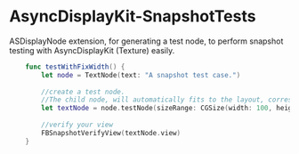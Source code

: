 # AsyncDisplayKit-SnapshotTests
ASDisplayNode extension, for generating a test node, to perform snapshot testing with AsyncDisplayKit (Texture) easily.

```Swift
    func testWithFixWidth() {
        let node = TextNode(text: "A snapshot test case.")
        
        //create a test node. 
        //The child node, will automatically fits to the layout, corresponding to the size passed.
        let textNode = node.testNode(sizeRange: CGSize(width: 100, height: CGFloat.infinity))
        
        //verify your view
        FBSnapshotVerifyView(textNode.view)
    }
```

